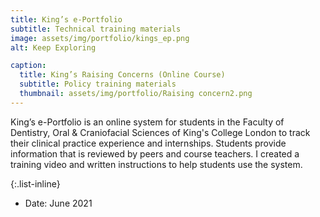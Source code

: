 ```yaml
---
title: King’s e-Portfolio
subtitle: Technical training materials
image: assets/img/portfolio/kings_ep.png
alt: Keep Exploring

caption:
  title: King’s Raising Concerns (Online Course)
  subtitle: Policy training materials
  thumbnail: assets/img/portfolio/Raising concern2.png
---
```

King’s e-Portfolio is an online system for students in the Faculty of Dentistry, Oral & Craniofacial Sciences of King's College London to track their clinical practice experience and internships. Students provide information that is reviewed by peers and course teachers. I created a training video and written instructions to help students use the system.

{:.list-inline}
- Date: June 2021
